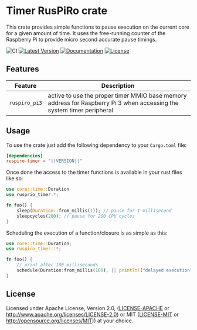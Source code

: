 # Timer RusPiRo crate

This crate provides simple functions to pause execution on the current core for a given amount of time. It uses the
free-running counter of the Raspberry Pi to provide micro second accurate pause timings.

![CI](https://github.com/RusPiRo/ruspiro-timer/workflows/CI/badge.svg?branch=development)
[![Latest Version](https://img.shields.io/crates/v/ruspiro-timer.svg)](https://crates.io/crates/ruspiro-timer)
[![Documentation](https://docs.rs/ruspiro-timer/badge.svg)](https://docs.rs/ruspiro-timer)
[![License](https://img.shields.io/crates/l/ruspiro-timer.svg)](https://github.com/RusPiRo/ruspiro-timer#license)

## Features

Feature         | Description
----------------|------------------------------------------------------------------------------
``ruspiro_pi3`` | active to use the proper timer MMIO base memory address for Raspberry Pi 3 when accessing the system timer peripheral

## Usage

To use the crate just add the following dependency to your ``Cargo.toml`` file:

```toml
[dependencies]
ruspiro-timer = "||VERSION||"
```

Once done the access to the timer functions is available in your rust files like so:

```rust
use core::time::Duration
use rusprio_timer:*;

fn foo() {
    sleep(Duration::from_millis(1)); // pause for 1 millisecond
    sleepcycles(200); // pause for 200 CPU cycles
}
```

Scheduling the execution of a function/closure is as simple as this:

```rust
use core::time::Duration;
use ruspiro_timer::*;

fn foo() {
    // print after 100 milliseconds
    schedule(Duration:from_millis(100), || println!("delayed execution"));
}
```

## License

Licensed under Apache License, Version 2.0, ([LICENSE-APACHE](LICENSE-APACHE) or http://www.apache.org/licenses/LICENSE-2.0) or MIT ([LICENSE-MIT](LICENSE-MIT) or http://opensource.org/licenses/MIT)) at your choice.
